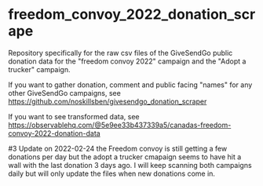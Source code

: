# freedom_convoy_2022_donation_scrape
Repository specifically for the raw csv files of the GiveSendGo public donation data for the "freedom convoy 2022" campaign and the "Adopt a trucker" campaign. 

If you want to gather donation, comment and public facing "names" for any other GiveSendGo campaigns, see https://github.com/noskillsben/givesendgo_donation_scraper

If you want to see transformed data, see https://observablehq.com/@5e9ee33b437339a5/canadas-freedom-convoy-2022-donation-data

#3 Update on 2022-02-24
the Freedom convoy is still getting a few donations per day but the adopt a trucker cmapaign seems to have hit a wall with the last donation 3 days ago. I will keep scanning both campaigns daily but will only update the files when new donations come in.
